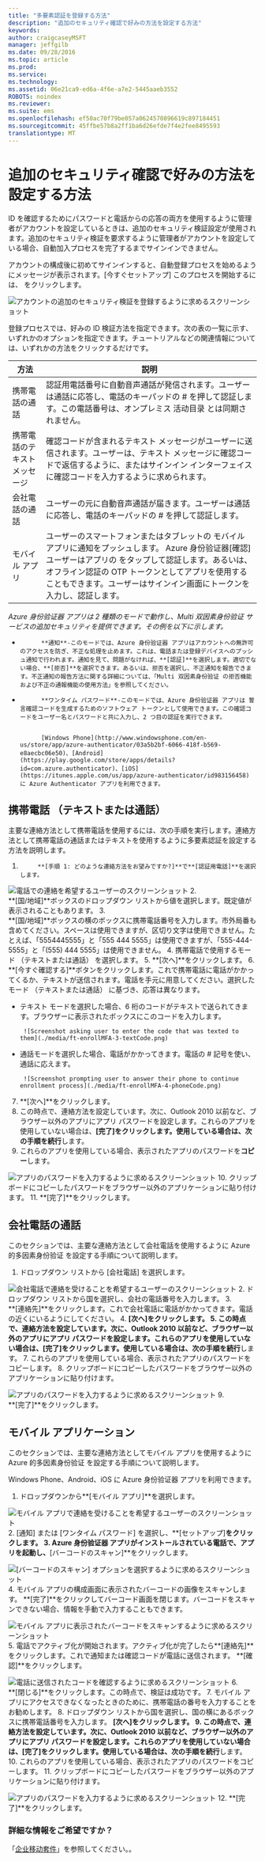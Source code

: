 ```yaml
---
title: "多要素認証を登録する方法"
description: "追加のセキュリティ確認で好みの方法を設定する方法"
keywords: 
author: craigcaseyMSFT
manager: jeffgilb
ms.date: 09/28/2016
ms.topic: article
ms.prod: 
ms.service: 
ms.technology: 
ms.assetid: 06e21ca9-ed6a-4f6e-a7e2-5445aaeb3552
ROBOTS: noindex
ms.reviewer: 
ms.suite: ems
ms.openlocfilehash: ef50ac70f79be057a0624570896619c897184451
ms.sourcegitcommit: 45ffbe57b8a2ff1ba6d26efde7f4e2fee8495593
translationtype: MT
---
```

# <a name=""></a>追加のセキュリティ確認で好みの方法を設定する方法



ID を確認するためにパスワードと電話からの応答の両方を使用するように管理者がアカウントを設定しているときは、追加のセキュリティ検証設定が使用されます。追加のセキュリティ検証を要求するように管理者がアカウントを設定している場合、自動加入プロセスを完了するまでサインインできません。

アカウントの構成後に初めてサインインすると、自動登録プロセスを始めるようにメッセージが表示されます。[今すぐセットアップ] このプロセスを開始するには、 をクリックします。

![アカウントの追加のセキュリティ検証を登録するように求めるスクリーンショット](./media/ft-enrollMFA-1-beginProcess.png)

登録プロセスでは、好みの ID 検証方法を指定できます。次の表の一覧に示す、いずれかのオプションを指定できます。チュートリアルなどの関連情報については、いずれかの方法をクリックするだけです。


|方法|説明|
|------------|----------------------------------|
|携帯電話の通話|認証用電話番号に自動音声通話が発信されます。ユーザーは通話に応答し、電話のキーパッドの # を押して認証します。この電話番号は、オンプレミス 活动目录 とは同期されません。|
|携帯電話のテキスト メッセージ|確認コードが含まれるテキスト メッセージがユーザーに送信されます。ユーザーは、テキスト メッセージに確認コードで返信するように、またはサインイン インターフェイスに確認コードを入力するように求められます。|
|会社電話の通話|ユーザーの元に自動音声通話が届きます。ユーザーは通話に応答し、電話のキーパッドの # を押して認証します。|
|モバイル アプリ|ユーザーのスマートフォンまたはタブレットの モバイル アプリに通知をプッシュします。 Azure 身份验证器[確認] ユーザーはアプリの をタップして認証します。あるいは、オフライン認証の OTP トークンとしてアプリを使用することもできます。ユーザーはサインイン画面にトークンを入力し、認証します。|

_Azure 身份验证器 アプリは 2 種類のモードで動作し、Multi 双因素身份验证 サービスの追加セキュリティを提供できます。その例を以下に示します。_

- 
            **通知**-このモードでは、Azure 身份验证器 アプリはアカウントへの無許可のアクセスを防ぎ、不正な処理を止めます。これは、電話または登録デバイスへのプッシュ通知で行われます。通知を見て、問題がなければ、**[認証]**を選択します。適切でない場合、**[拒否]**を選択できます。あるいは、拒否を選択し、不正通知を報告できます。不正通知の報告方法に関する詳細については、「Multi 双因素身份验证 の拒否機能および不正の通報機能の使用方法」を参照してください。
- 
            **ワンタイム パスワード**-このモードでは、Azure 身份验证器 アプリは 誓言確認コードを生成するためのソフトウェア トークンとして使用できます。この確認コードをユーザー名とパスワードと共に入力し、2 つ目の認証を実行できます。


            [Windows Phone](http://www.windowsphone.com/en-us/store/app/azure-authenticator/03a5b2bf-6066-418f-b569-e8aecbc06e50)、[Android](https://play.google.com/store/apps/details?id=com.azure.authenticator)、[iOS](https://itunes.apple.com/us/app/azure-authenticator/id983156458) に Azure Authenticator アプリを利用できます。

## <a name="-"></a>携帯電話 （テキストまたは通話）
主要な連絡方法として携帯電話を使用するには、次の手順を実行します。連絡方法として携帯電話の通話またはテキストを使用するように多要素認証を設定する方法を説明します。

1. 
            **[手順 1: どのような連絡方法をお望みですか?]**で**[認証用電話]**を選択します。

  ![電話での連絡を希望するユーザーのスクリーンショット](./media/ft-enrollMFA-2-securityVerification.png)
2.  
            **[国/地域]**ボックスのドロップダウン リストから値を選択します。既定値が表示されることもあります。
3.  
            **[国/地域]**ボックスの横のボックスに携帯電話番号を入力します。市外局番も含めてください。スペースは使用できますが、区切り文字は使用できません。たとえば、「5554445555」と「555 444 5555」は使用できますが、「555-444-5555」と「(555) 444 5555」は使用できません。
4.  携帯電話で使用するモード （テキストまたは通話） を選択します。
5.   **[次へ]**をクリックします。
6.  
            **[今すぐ確認する]**ボタンをクリックします。これで携帯電話に電話がかかってくるか、テキストが送信されます。電話を手元に用意してください。選択したモード （テキストまたは通話） に基づき、応答は異なります。
 - テキスト モードを選択した場合、6 桁のコードがテキストで送られてきます。ブラウザーに表示されたボックスにこのコードを入力します。

        ![Screenshot asking user to enter the code that was texted to them](./media/ft-enrollMFA-3-textCode.png)
 - 通話モードを選択した場合、電話がかかってきます。電話の # 記号を使い、通話に応えます。

        ![Screenshot prompting user to answer their phone to continue enrollment process](./media/ft-enrollMFA-4-phoneCode.png)
7.  **[次へ]**をクリックします。
8.  この時点で、連絡方法を設定しています。次に、Outlook 2010 以前など、ブラウザー以外のアプリにアプリ パスワードを設定します。これらのアプリを使用していない場合は、**[完了]**をクリックします。使用している場合は、次の手順を**続行**します。
9. これらのアプリを使用している場合、表示されたアプリのパスワードを**コピー**します。

  ![アプリのパスワードを入力するように求めるスクリーンショット](./media/ft-enrollMFA-5-copyPW.png)
10. クリップボードにコピーしたパスワードをブラウザー以外のアプリケーションに貼り付けます。
11. 
            **[完了]**をクリックします。

## <a name=""></a>会社電話の通話
このセクションでは、主要な連絡方法として会社電話を使用するように Azure 的多因素身份验证 を設定する手順について説明します。
1. ドロップダウン リストから [会社電話] を選択します。

  ![会社電話で連絡を受けることを希望するユーザーのスクリーンショット](./media/ft-enrollMFA-6-officePhone.png)
2.  ドロップダウン リストから国を選択し、会社の電話番号を入力します。
3.  
            **[連絡先]**をクリックします。これで会社電話に電話がかかってきます。電話の近くにいるようにしてください。
4.   **[次へ]**をクリックします。
5.  この時点で、連絡方法を設定しています。次に、Outlook 2010 以前など、ブラウザー以外のアプリにアプリ パスワードを設定します。これらのアプリを使用していない場合は、**[完了]**をクリックします。使用している場合は、次の手順を**続行**します。
7.  これらのアプリを使用している場合、表示されたアプリのパスワードをコピーします。
8.  クリップボードにコピーしたパスワードをブラウザー以外のアプリケーションに貼り付けます。

  ![アプリのパスワードを入力するように求めるスクリーンショット](./media/ft-enrollMFA-7-pastePW.png)
9.  
            **[完了]**をクリックします。

## <a name="-"></a>モバイル アプリケーション
このセクションでは、主要な連絡方法としてモバイル アプリを使用するように Azure 的多因素身份验证 を設定する手順について説明します。

Windows Phone、Android、iOS に Azure 身份验证器 アプリを利用できます。

1. ドロップダウンから**[モバイル アプリ]**を選択します。

  ![モバイル アプリで連絡を受けることを希望するユーザーのスクリーンショット](./media/ft-enrollMFA-8-mobileApp.png)
2.  [通知] または [ワンタイム パスワード] を選択し、**[セットアップ]**をクリックします。
3.  Azure 身份验证器 アプリがインストールされている電話で、アプリを起動し、**[バーコードのスキャン]**をクリックします。

  ![[バーコードのスキャン] オプションを選択するように求めるスクリーンショット](./media/ft-enrollMFA-9-scanBarcode.png)
4.  モバイル アプリの構成画面に表示されたバーコードの画像をスキャンします。        **[完了]**をクリックしてバーコード画面を閉じます。バーコードをスキャンできない場合、情報を手動で入力することもできます。

  ![モバイル アプリに表示されたバーコードをスキャンするように求めるスクリーンショット](./media/ft-enrollMFA-9-scanBarcode2.png)
5.  電話でアクティブ化が開始されます。アクティブ化が完了したら**[連絡先]**をクリックします。これで通知または確認コードが電話に送信されます。        **[確認]**をクリックします。

  ![電話に送信されたコードを確認するように求めるスクリーンショット](./media/ft-enrollMFA-10-verifyActivation.png)
6.  
            **[閉じる]**をクリックします。この時点で、検証は成功です。
7.  モバイル アプリにアクセスできなくなったときのために、携帯電話の番号を入力することをお勧めします。
8.  ドロップダウン リストから国を選択し、国の横にあるボックスに携帯電話番号を入力します。 **[次へ]**をクリックします。
9.  この時点で、連絡方法を設定しています。次に、Outlook 2010 以前など、ブラウザー以外のアプリにアプリ パスワードを設定します。これらのアプリを使用していない場合は、**[完了]**をクリックします。使用している場合は、次の手順を**続行**します。
10. これらのアプリを使用している場合、表示されたアプリのパスワードをコピーします。
11. クリップボードにコピーしたパスワードをブラウザー以外のアプリケーションに貼り付けます。

  ![アプリのパスワードを入力するように求めるスクリーンショット](./media/ft-enrollMFA-11-securityVerification.png)
12. 
            **[完了]**をクリックします。

### <a name=""></a>詳細な情報をご希望ですか？
「[企业移动套件](https://www.microsoft.com/en-us/server-cloud/enterprise-mobility/overview.aspx)」を参照してください。。
